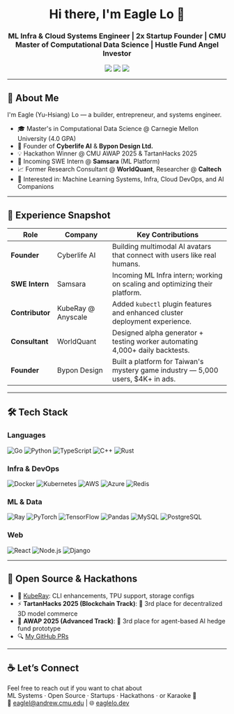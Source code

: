 <h1 align="center">Hi there, I'm Eagle Lo 🦅</h1>
<h3 align="center">ML Infra & Cloud Systems Engineer | 2x Startup Founder | CMU Master of Computational Data Science | Hustle Fund Angel Investor</h3>

<p align="center">
  <a href="https://www.linkedin.com/in/yu-hsiang-eagle-lo/"><img src="https://img.shields.io/badge/LinkedIn-Eagle%20Lo-blue?style=flat&logo=linkedin" /></a>
  <a href="mailto:eaglel@andrew.cmu.edu"><img src="https://img.shields.io/badge/Gmail-eaglel@andrew.cmu.edu-D14836?style=flat&logo=gmail&logoColor=white" /></a>
  <a href="https://eagle-lo.com"><img src="https://img.shields.io/badge/Portfolio-eaglelo.dev-red?style=flat&logo=firefox-browser" /></a>
</p>

---

## 🧠 About Me

I'm Eagle (Yu-Hsiang) Lo — a builder, entrepreneur, and systems engineer.  
- 🎓 Master's in Computational Data Science @ Carnegie Mellon University (4.0 GPA)
- 🦅 Founder of **Cyberlife AI** & **Bypon Design Ltd.**  
- 💡 Hackathon Winner @ CMU AWAP 2025 & TartanHacks 2025  
- 💼 Incoming SWE Intern @ **Samsara** (ML Platform)  
- 📈 Former Research Consultant @ **WorldQuant**, Researcher @ **Caltech**  
- 🧠 Interested in: Machine Learning Systems, Infra, Cloud DevOps, and AI Companions

---

## 💼 Experience Snapshot

| Role | Company | Key Contributions |
|------|---------|-------------------|
| **Founder** | Cyberlife AI | Building multimodal AI avatars that connect with users like real humans. |
| **SWE Intern** | Samsara | Incoming ML Infra intern; working on scaling and optimizing their platform. |
| **Contributor** | KubeRay @ Anyscale | Added `kubectl` plugin features and enhanced cluster deployment experience. |
| **Consultant** | WorldQuant | Designed alpha generator + testing worker automating 4,000+ daily backtests. |
| **Founder** | Bypon Design | Built a platform for Taiwan's mystery game industry — 5,000 users, $4K+ in ads. |

---

## 🛠️ Tech Stack

### Languages
![Go](https://img.shields.io/badge/Go-00ADD8.svg?style=for-the-badge&logo=go&logoColor=white)
![Python](https://img.shields.io/badge/Python-3776AB.svg?style=for-the-badge&logo=python&logoColor=white)
![TypeScript](https://img.shields.io/badge/TypeScript-007ACC.svg?style=for-the-badge&logo=typescript&logoColor=white)
![C++](https://img.shields.io/badge/C++-00599C.svg?style=for-the-badge&logo=cplusplus&logoColor=white)
![Rust](https://img.shields.io/badge/Rust-000000.svg?style=for-the-badge&logo=rust&logoColor=white)

### Infra & DevOps
![Docker](https://img.shields.io/badge/Docker-2496ED.svg?style=for-the-badge&logo=docker&logoColor=white)
![Kubernetes](https://img.shields.io/badge/Kubernetes-326CE5.svg?style=for-the-badge&logo=kubernetes&logoColor=white)
![AWS](https://img.shields.io/badge/AWS-232F3E.svg?style=for-the-badge&logo=amazonaws&logoColor=white)
![Azure](https://img.shields.io/badge/Azure-0078D4.svg?style=for-the-badge&logo=microsoftazure&logoColor=white)
![Redis](https://img.shields.io/badge/Redis-DC382D.svg?style=for-the-badge&logo=redis&logoColor=white)

### ML & Data
![Ray](https://img.shields.io/badge/Ray-007AFF.svg?style=for-the-badge&logo=ray&logoColor=white)
![PyTorch](https://img.shields.io/badge/PyTorch-EE4C2C.svg?style=for-the-badge&logo=pytorch&logoColor=white)
![TensorFlow](https://img.shields.io/badge/TensorFlow-FF6F00.svg?style=for-the-badge&logo=tensorflow&logoColor=white)
![Pandas](https://img.shields.io/badge/Pandas-150458.svg?style=for-the-badge&logo=pandas&logoColor=white)
![MySQL](https://img.shields.io/badge/MySQL-4479A1.svg?style=for-the-badge&logo=mysql&logoColor=white)
![PostgreSQL](https://img.shields.io/badge/PostgreSQL-336791.svg?style=for-the-badge&logo=postgresql&logoColor=white)

### Web
![React](https://img.shields.io/badge/React-61DAFB.svg?style=for-the-badge&logo=react&logoColor=black)
![Node.js](https://img.shields.io/badge/Node.js-339933.svg?style=for-the-badge&logo=nodedotjs&logoColor=white)
![Django](https://img.shields.io/badge/Django-092E20.svg?style=for-the-badge&logo=django&logoColor=white)

---

## 🌟 Open Source & Hackathons

- 🧠 [KubeRay](https://github.com/ray-project/kuberay): CLI enhancements, TPU support, storage configs
- ⚡ **TartanHacks 2025 (Blockchain Track)**: 🥉 3rd place for decentralized 3D model commerce
- 🤖 **AWAP 2025 (Advanced Track)**: 🥉 3rd place for agent-based AI hedge fund prototype
- 🔍 [My GitHub PRs](https://github.com/pulls?q=is%3Apr+author%3AEagleLo+)

---

## ☕ Let’s Connect

Feel free to reach out if you want to chat about  
ML Systems · Open Source · Startups · Hackathons · or Karaoke 🎤  
💌 [eaglel@andrew.cmu.edu](mailto:eaglel@andrew.cmu.edu) | 🌐 [eaglelo.dev](https://eagle-lo.com)  
